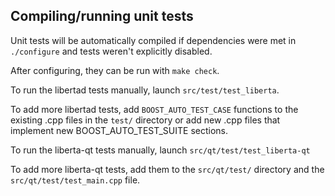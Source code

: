 Compiling/running unit tests
------------------------------------

Unit tests will be automatically compiled if dependencies were met in `./configure`
and tests weren't explicitly disabled.

After configuring, they can be run with `make check`.

To run the libertad tests manually, launch `src/test/test_liberta`.

To add more libertad tests, add `BOOST_AUTO_TEST_CASE` functions to the existing
.cpp files in the `test/` directory or add new .cpp files that
implement new BOOST_AUTO_TEST_SUITE sections.

To run the liberta-qt tests manually, launch `src/qt/test/test_liberta-qt`

To add more liberta-qt tests, add them to the `src/qt/test/` directory and
the `src/qt/test/test_main.cpp` file.
